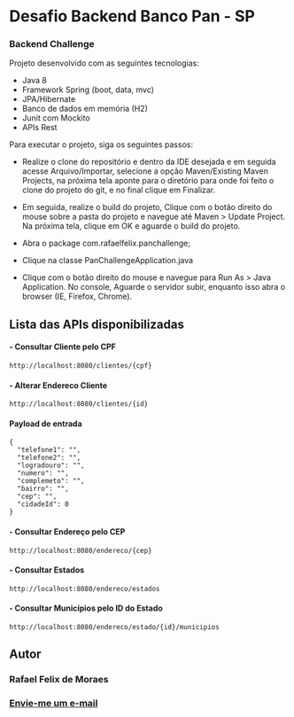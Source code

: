 # Desafio Backend Banco Pan - SP

### Backend Challenge

Projeto desenvolvido com as seguintes tecnologias:

  - Java 8
  - Framework Spring (boot, data, mvc)
  - JPA/Hibernate
  - Banco de dados em memória (H2)
  - Junit com Mockito
  - APIs Rest


Para executar o projeto, siga os seguintes passos:

- Realize o clone do repositório e dentro da IDE desejada e em seguida acesse Arquivo/Importar, selecione a opção Maven/Existing Maven Projects, na próxima tela aponte para o diretório para onde foi feito o clone do projeto do git, e no final clique em Finalizar.

- Em seguida, realize o build do projeto, Clique com o botão direito do mouse sobre a pasta do projeto e navegue até Maven > Update Project. Na próxima tela, clique em OK e aguarde o build do projeto.

- Abra o package com.rafaelfelix.panchallenge; 

- Clique na classe PanChallengeApplication.java 

- Clique com o botão direito do mouse  e navegue para Run As > Java Application. No console, Aguarde o servidor subir, enquanto isso abra o browser (IE, Firefox, Chrome). 

## Lista das APIs disponibilizadas

#### - Consultar Cliente pelo CPF
```
http://localhost:8080/clientes/{cpf}
```

#### - Alterar Endereco Cliente
```
http://localhost:8080/clientes/{id}
```
#### Payload de entrada
```
{
  "telefone1": "",
  "telefone2": "",
  "logradouro": "",
  "numero": "",
  "complemeto": "",
  "bairro": "",
  "cep": "",
  "cidadeId": 0
}
```

#### - Consultar Endereço pelo CEP
```
http://localhost:8080/endereco/{cep}
```

#### - Consultar Estados
```
http://localhost:8080/endereco/estados
```

#### - Consultar Municípios pelo ID do Estado
```
http://localhost:8080/endereco/estado/{id}/municipios
```

## Autor

### Rafael Felix de Moraes

### <a href="mailto:rafaelfelix1433@gmail.com?Subject=Java%20Banco%20Pan" target="_top">Envie-me um e-mail</a>
